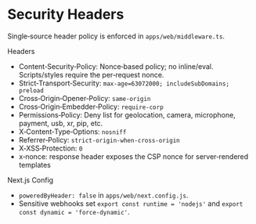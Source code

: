 # Security Headers

Single‑source header policy is enforced in `apps/web/middleware.ts`.

Headers
- Content‑Security‑Policy: Nonce‑based policy; no inline/eval. Scripts/styles require the per‑request nonce.
- Strict‑Transport‑Security: `max-age=63072000; includeSubDomains; preload`
- Cross‑Origin‑Opener‑Policy: `same-origin`
- Cross‑Origin‑Embedder‑Policy: `require-corp`
- Permissions‑Policy: Deny list for geolocation, camera, microphone, payment, usb, xr, pip, etc.
- X‑Content‑Type‑Options: `nosniff`
- Referrer‑Policy: `strict-origin-when-cross-origin`
- X‑XSS‑Protection: `0`
- x‑nonce: response header exposes the CSP nonce for server‑rendered templates

Next.js Config
- `poweredByHeader: false` in `apps/web/next.config.js`.
- Sensitive webhooks set `export const runtime = 'nodejs'` and `export const dynamic = 'force-dynamic'`.

